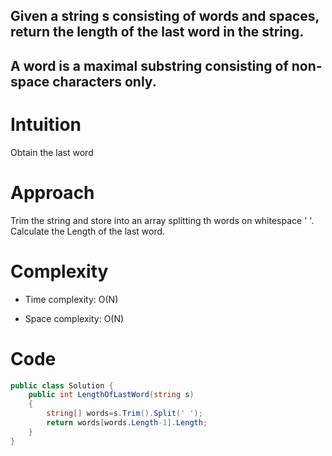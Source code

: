## Given a string s consisting of words and spaces, return the length of the last word in the string.
## A word is a maximal substring consisting of non-space characters only.


# Intuition
Obtain the last word

# Approach
Trim the string and store into an array splitting th words on whitespace ' '. Calculate the Length of the last word.

# Complexity
- Time complexity:
O(N)

- Space complexity:
O(N)

# Code
```csharp []
public class Solution {
    public int LengthOfLastWord(string s)
    {
        string[] words=s.Trim().Split(' ');
        return words[words.Length-1].Length;
    }
}
```
